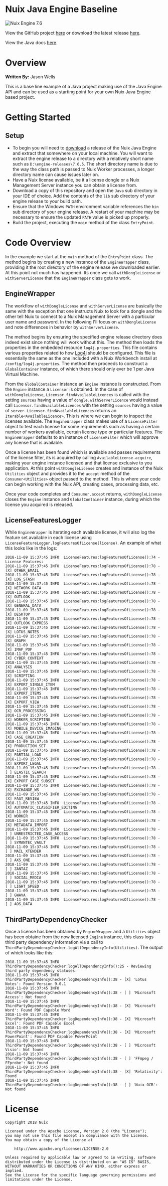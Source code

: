 Nuix Java Engine Baseline
=========================

![Nuix Engine 7.6](https://img.shields.io/badge/Nuix%20Engine-7.6-green.svg)

View the GitHub project [here](https://github.com/Nuix/Nuix-Java-Engine-Baseline) or download the latest release [here](https://github.com/Nuix/Nuix-Java-Engine-Baseline/releases).

View the Java docs [here](https://nuix.github.io/Nuix-Java-Engine-Baseline/).

# Overview

**Written By:** Jason Wells

This is a base line example of a Java project making use of the Java Engine API and can be used as a starting point for your own Nuix Java Engine based project.

# Getting Started

## Setup

- To begin you will need to [download](https://download.nuix.com/releases/engine) a release of the Nuix Java Engine and extract that somewhere on your local machine.  You will want to extract the engine release to a directory with a relatively short name such as `D:\engine-releases\7.6.5`.  The short directory name is due to the way the class path is passed to Nuix Worker processes, a longer directory name can cause issues later on.
- Have a Nuix license available, be it a license dongle or a Nuix Management Server instance you can obtain a license from.
- Download a copy of this repository and open the `Java` sub directory in your IDE of choice.  Add the contents of the `lib` sub directory of your engine release to your build path.
- Ensure that the Windows `PATH` environment variable references the `bin` sub directory of your engine release.  A restart of your machine may be necessary to ensure the updated `PATH` value is picked up properly.
- Build the project, executing the `main` method of the class `EntryPoint`.

# Code Overview

In the example we start at the `main` method of the `EntryPoint` class.  The method begins by creating a new instance of the `EngineWrapper` class, providing it the root directory of the engine release we downloaded earlier.  At this point not much has happened.  Its once we call `withDongleLicense` or `withServerLicense` that the `EngineWrapper` class gets to work.

## EngineWrapper

The workflow of `withDongleLicense` and `withServerLicense` are basically the same with the exception that one instructs Nuix to look for a dongle and the other tell Nuix to connect to a Nuix Management Server with a particular user name and password.  In the following I'll focus on `withDongleLicense` and note differences in behavior by `withServerLicense`.

The method begins by ensuring the specified engine release directory does indeed exist since nothing will work without this.  The method then loads the properties in the embedded resource `log4j.properties`.  This file contains various properties related to how [Log4j](https://github.com/apache/log4j) should be configured.  This file is essentially the same as the one included with a Nuix Workbench install at `/config/log4j.properties`.  The method then proceeds to construct a `GlobalContainer` instance, of which there should only ever be 1 per Java Virtual Machine.

From the `GlobalContainer` instance an `Engine` instance is constructed.  From the `Engine` instance a `Licensor` is obtained.  In the case of `withDongleLicense`, `Licensor.findAvailableLicences` is called with the setting `sources` having a value of `dongle`.  `withServerLicence` would instead call `Licensor.findAvailableLicences` with the setting `sources` having a value of `server`.  `Licensor.findAvailableLicences` returns an `Iterable<AvailableLicence>`.  This is where we can begin to inspect the licenses available.  The `EngineWrapper` class makes use of a `LicenseFilter` object to test each license for some requirements such as having a certain number of workers available, certain license type or particular features.  The `EngineWrapper` defaults to an instance of `LicenseFilter` which will approve any license that is available.

Once a license has been found which is available and passes requirements of the license filter, its is acquired by calling `AvailableLicense.acquire`, making your engine instance licensed and that license exclusive to you application.  At this point `withDongleLicense` creates and instance of the Nuix `Utilities` object and provides it to the `accept` method of the `Consumer<Utilities>` object passed to the method.  This is where your code can begin working with the Nuix API, creating cases, processing data, etc.

Once your code completes and `Consumer.accept` returns, `withDongleLicense` closes the `Engine` instance and `GlobalContainer` instance, during which the license you acquired is released.

## LicenseFeaturesLogger

While `EngineWrapper` is iterating each available license, it will also log the feature set available in each license using `LicenseFeatureLogger.logFeaturesOfLicense(license)`.  An example of what this looks like in the logs:

```
2018-11-09 15:37:45 INFO  LicenseFeatures:logFeaturesOfLicense():74 - License Features:
2018-11-09 15:37:45 INFO  LicenseFeatures:logFeaturesOfLicense():78 - [X] OTHER_EMAIL
2018-11-09 15:37:45 INFO  LicenseFeatures:logFeaturesOfLicense():78 - [X] LOG_STASH
2018-11-09 15:37:45 INFO  LicenseFeatures:logFeaturesOfLicense():78 - [X] NETWORK_DATA
2018-11-09 15:37:45 INFO  LicenseFeatures:logFeaturesOfLicense():78 - [X] OUTLOOK
2018-11-09 15:37:45 INFO  LicenseFeatures:logFeaturesOfLicense():78 - [X] GENERAL_DATA
2018-11-09 15:37:45 INFO  LicenseFeatures:logFeaturesOfLicense():78 - [X] DESKTOP
2018-11-09 15:37:45 INFO  LicenseFeatures:logFeaturesOfLicense():78 - [X] OUTLOOK_EXPRESS
2018-11-09 15:37:45 INFO  LicenseFeatures:logFeaturesOfLicense():78 - [X] LOTUS_NOTES
2018-11-09 15:37:45 INFO  LicenseFeatures:logFeaturesOfLicense():78 - [X] GRAPH
2018-11-09 15:37:45 INFO  LicenseFeatures:logFeaturesOfLicense():78 - [X] IMAP_POP
2018-11-09 15:37:45 INFO  LicenseFeatures:logFeaturesOfLicense():78 - [X] CYBER_CONTEXT
2018-11-09 15:37:45 INFO  LicenseFeatures:logFeaturesOfLicense():78 - [X] ANALYSIS
2018-11-09 15:37:45 INFO  LicenseFeatures:logFeaturesOfLicense():78 - [X] SCRIPTING
2018-11-09 15:37:45 INFO  LicenseFeatures:logFeaturesOfLicense():78 - [X] EXPORT_SINGLE_ITEM
2018-11-09 15:37:45 INFO  LicenseFeatures:logFeaturesOfLicense():78 - [X] EXPORT_ITEMS
2018-11-09 15:37:45 INFO  LicenseFeatures:logFeaturesOfLicense():78 - [X] EXPORT_VIEW
2018-11-09 15:37:45 INFO  LicenseFeatures:logFeaturesOfLicense():78 - [X] OCR_PROCESSING
2018-11-09 15:37:45 INFO  LicenseFeatures:logFeaturesOfLicense():78 - [X] WORKER_SCRIPTING
2018-11-09 15:37:45 INFO  LicenseFeatures:logFeaturesOfLicense():78 - [X] MOBILE_DEVICE_IMAGING
2018-11-09 15:37:45 INFO  LicenseFeatures:logFeaturesOfLicense():78 - [X] CASE_CREATION
2018-11-09 15:37:45 INFO  LicenseFeatures:logFeaturesOfLicense():78 - [X] PRODUCTION_SET
2018-11-09 15:37:45 INFO  LicenseFeatures:logFeaturesOfLicense():78 - [X] PARTIAL_LOAD
2018-11-09 15:37:45 INFO  LicenseFeatures:logFeaturesOfLicense():78 - [X] EXPORT_LEGAL
2018-11-09 15:37:45 INFO  LicenseFeatures:logFeaturesOfLicense():78 - [ ] ELASTIC_SEARCH
2018-11-09 15:37:45 INFO  LicenseFeatures:logFeaturesOfLicense():78 - [X] EXPORT_CASE_SUBSET
2018-11-09 15:37:45 INFO  LicenseFeatures:logFeaturesOfLicense():78 - [X] EXCHANGE_WS
2018-11-09 15:37:45 INFO  LicenseFeatures:logFeaturesOfLicense():78 - [X] FAST_REVIEW
2018-11-09 15:37:45 INFO  LicenseFeatures:logFeaturesOfLicense():78 - [X] AUTOMATIC_CLASSIFIER_EDITING
2018-11-09 15:37:45 INFO  LicenseFeatures:logFeaturesOfLicense():78 - [X] WORKER
2018-11-09 15:37:45 INFO  LicenseFeatures:logFeaturesOfLicense():78 - [X] METADATA_IMPORT
2018-11-09 15:37:45 INFO  LicenseFeatures:logFeaturesOfLicense():78 - [ ] UNRESTRICTED_CASE_ACCESS
2018-11-09 15:37:45 INFO  LicenseFeatures:logFeaturesOfLicense():78 - [ ] SYMANTEC_VAULT
2018-11-09 15:37:45 INFO  LicenseFeatures:logFeaturesOfLicense():78 - [ ] MAIL_XTENDER
2018-11-09 15:37:45 INFO  LicenseFeatures:logFeaturesOfLicense():78 - [ ] AXS_ONE
2018-11-09 15:37:45 INFO  LicenseFeatures:logFeaturesOfLicense():78 - [ ] ZANTAZ
2018-11-09 15:37:45 INFO  LicenseFeatures:logFeaturesOfLicense():78 - [ ] SOCIAL_MEDIA
2018-11-09 15:37:45 INFO  LicenseFeatures:logFeaturesOfLicense():78 - [ ] LIGHT_SPEED
2018-11-09 15:37:45 INFO  LicenseFeatures:logFeaturesOfLicense():78 - [ ] GWAVA
2018-11-09 15:37:45 INFO  LicenseFeatures:logFeaturesOfLicense():78 - [ ] AOS_DATA
```

## ThirdPartyDependencyChecker

Once a license has been obtained by `EngineWrapper` and a `Utilities` object has been obtaine from the now licensed `Engine` instance, this class logs third party dependency information via a call to `ThirdPartyDependencyChecker.logAllDependencyInfo(Utilities)`.  The output of which looks like this:

```
2018-11-09 15:37:45 INFO  ThirdPartyDependencyChecker:logAllDependencyInfo():25 - Reviewing third party dependency statuses:
2018-11-09 15:37:45 INFO  ThirdPartyDependencyChecker:logDependencyInfo():38 - [X] 'Lotus Notes': Found Version 9.0.1
2018-11-09 15:37:45 INFO  ThirdPartyDependencyChecker:logDependencyInfo():38 - [ ] 'Microsoft Access': Not found
2018-11-09 15:37:45 INFO  ThirdPartyDependencyChecker:logDependencyInfo():38 - [X] 'Microsoft Word': Found PDF Capable Word
2018-11-09 15:37:45 INFO  ThirdPartyDependencyChecker:logDependencyInfo():38 - [X] 'Microsoft Excel': Found PDF Capable Excel
2018-11-09 15:37:45 INFO  ThirdPartyDependencyChecker:logDependencyInfo():38 - [X] 'Microsoft PowerPoint': Found PDF Capable PowerPoint
2018-11-09 15:37:45 INFO  ThirdPartyDependencyChecker:logDependencyInfo():38 - [ ] 'Microsoft Visio': Not found
2018-11-09 15:37:45 INFO  ThirdPartyDependencyChecker:logDependencyInfo():38 - [ ] 'FFmpeg / FFprobe': Not found
2018-11-09 15:37:45 INFO  ThirdPartyDependencyChecker:logDependencyInfo():38 - [X] 'Relativity': Found
2018-11-09 15:37:45 INFO  ThirdPartyDependencyChecker:logDependencyInfo():38 - [ ] 'Nuix OCR': Not found
```

# License

```
Copyright 2018 Nuix

Licensed under the Apache License, Version 2.0 (the "License");
you may not use this file except in compliance with the License.
You may obtain a copy of the License at

    http://www.apache.org/licenses/LICENSE-2.0

Unless required by applicable law or agreed to in writing, software
distributed under the License is distributed on an "AS IS" BASIS,
WITHOUT WARRANTIES OR CONDITIONS OF ANY KIND, either express or implied.
See the License for the specific language governing permissions and
limitations under the License.
```